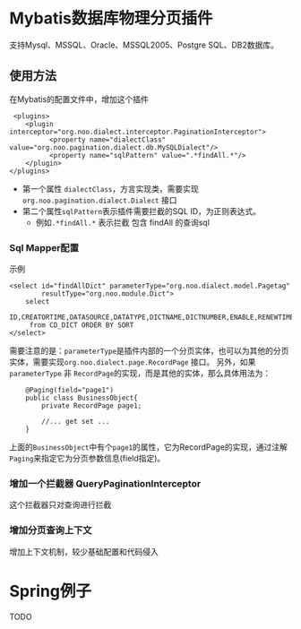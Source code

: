 # Mybatis数据库物理分页插件
支持Mysql、MSSQL、Oracle、MSSQL2005、Postgre SQL、DB2数据库。

## 使用方法
在Mybatis的配置文件中，增加这个插件
	
	 <plugins>
        <plugin interceptor="org.noo.dialect.interceptor.PaginationInterceptor">
              <property name="dialectClass" value="org.noo.pagination.dialect.db.MySQLDialect"/>
              <property name="sqlPattern" value=".*findAll.*"/>
        </plugin>
    </plugins>

* 第一个属性 `dialectClass`，方言实现类，需要实现`org.noo.pagination.dialect.Dialect` 接口
* 第二个属性`sqlPattern`表示插件需要拦截的SQL ID，为正则表达式。
	* 例如`.*findAll.*` 表示拦截 包含 findAll 的查询sql

### Sql Mapper配置
示例
	
	<select id="findAllDict" parameterType="org.noo.dialect.model.Pagetag"
            resultType="org.noo.module.Dict">
        select
          ID,CREATORTIME,DATASOURCE,DATATYPE,DICTNAME,DICTNUMBER,ENABLE,RENEWTIME,SORT
         from CD_DICT ORDER BY SORT
    </select>
 需要注意的是：`parameterType`是插件内部的一个分页实体，也可以为其他的分页实体，需要实现`org.noo.dialect.page.RecordPage` 接口。
 另外，如果 `parameterType` 非 `RecordPage`的实现，而是其他的实体，那么具体用法为：
 		
 		@Paging(field="page1")
 		public class BusinessObject{
 			private RecordPage page1;
 			
 			//... get set ...
 		}
 上面的`BusinessObject`中有个`page1`的属性，它为RecordPage的实现，通过注解`Paging`来指定它为分页参数信息(field指定)。

### 增加一个拦截器 QueryPaginationInterceptor
这个拦截器只对查询进行拦截

### 增加分页查询上下文
增加上下文机制，较少基础配置和代码侵入

# Spring例子
TODO